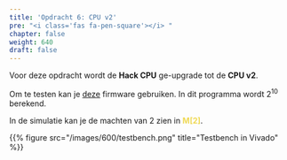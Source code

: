 ```yaml
---
title: 'Opdracht 6: CPU v2'
pre: "<i class='fas fa-pen-square'></i> "
chapter: false
weight: 640
draft: false
---
```


Voor deze opdracht wordt de **Hack CPU** ge-upgrade tot de **CPU v2**.

Om te testen kan je <a href="/hdlsrc/600/powersOf2.hack" download>deze</a> firmware gebruiken. In dit programma wordt 2<sup>10</sup> berekend.

In de simulatie kan je de machten van 2 zien in <span style="font-weight: bold; color: #efd955">M[2]</span>.

{{% figure src="/images/600/testbench.png" title="Testbench in Vivado" %}}
